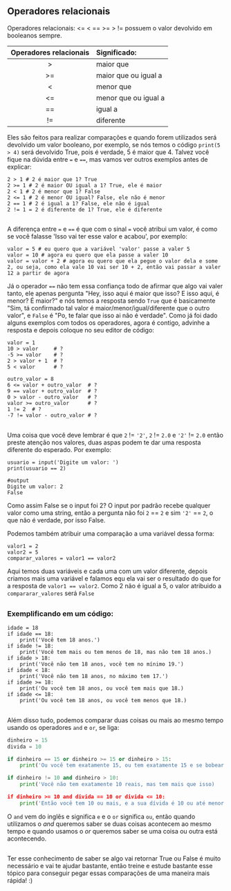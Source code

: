 ## Operadores relacionais

Operadores relacionais: <= < == >= > != possuem o valor devolvido em booleanos sempre.

| Operadores relacionais |      Significado:     |
|:----------------------:|:--------------------- |
| >                      | maior que             |
| >=                     | maior que ou igual a  |
| <                      | menor que             |
| <=                     | menor que ou igual a  |
| ==                     | igual a               |
| !=                     | diferente             |

Eles são feitos para realizar comparações e quando forem utilizados será devolvido um valor booleano, por exemplo, se nós temos o código `print(5 > 4)` será devolvido True, pois é verdade, 5 é maior que 4. Talvez você fique na dúvida entre `=` e `==`, mas vamos ver outros exemplos antes de explicar: 

```
2 > 1 # 2 é maior que 1? True
2 >= 1 # 2 é maior OU igual a 1? True, ele é maior
2 < 1 # 2 é menor que 1? False 
2 <= 1 # 2 é menor OU igual? False, ele não é menor
2 == 1 # 2 é igual a 1? False, ele não é igual  
2 != 1 = 2 é diferente de 1? True, ele é diferente 
```

## 

A diferença entre `=` e `==` é que com o sinal `=` você atribui um valor, é como se você falasse 'Isso vai  ter esse valor e acabou', por exemplo:

```
valor = 5 # eu quero que a variável 'valor' passe a valer 5
valor = 10 # agora eu quero que ela passe a valer 10 
valor = valor + 2 # agora eu quero que ela pegue o valor dela e some 2, ou seja, como ela vale 10 vai ser 10 + 2, então vai passar a valer 12 a partir de agora 
```
Já o operador `==` não tem essa confiança todo de afirmar que algo vai valer tanto, ele apenas pergunta "Hey, isso aqui é maior que isso? E isso aqui, é menor? É maior?" e nós temos a resposta sendo `True` que é basicamente "Sim, tá confirmado tal valor é maior/menor/igual/diferente que o outro valor", e `False` é "Po, te falar que isso ai não é verdade". 
Como já foi dado alguns exemplos com todos os operadores, agora é contigo, advinhe a resposta e depois coloque no seu editor de código: 

```
valor = 1 
10 > valor     # ?
-5 >= valor    # ?
2 > valor + 1  # ?  
5 < valor	   # ?

outro_valor = 8
6 <= valor + outro_valor  # ?
9 == valor + outro_valor  # ?
0 > valor - outro_valor   # ?
valor >= outro_valor      # ?
1 != 2  # ?
-7 != valor - outro_valor # ?
```
## 

Uma coisa que você deve lembrar é que `2` != `'2'`, `2` != `2.0` e `'2'` != `2.0`  então preste atenção nos valores, duas aspas podem te dar uma resposta diferente do esperado. Por exemplo: 

```
usuario = input('Digite um valor: ')
print(usuario == 2)

#output
Digite um valor: 2
False
``` 
Como assim False se o input foi 2? O input por padrão recebe qualquer valor como uma string, então a pergunta não foi `2` == `2` e sim `'2'` == `2`, o que não é verdade, por isso False. 

 Podemos também atribuir uma comparação a uma variável dessa forma: 

```
valor1 = 2
valor2 = 5
comparar_valores = valor1 == valor2  
```
Aqui temos duas variáveis e cada uma com um valor diferente, depois criamos mais uma variável e falamos equ ela vai ser o resultado do que for a resposta de `valor1 == valor2`. Como 2 não é igual a 5, o valor atribuido a `compararar_valores` será `False`

##

### Exemplificando em um código: 

```
idade = 18 
if idade == 18:
	print('Você tem 18 anos.')
if idade != 18: 
	print('Você tem mais ou tem menos de 18, mas não tem 18 anos.)
if idade > 18: 
	print('Você não tem 18 anos, você tem no mínimo 19.')
if idade < 18:
	print('Você não tem 18 anos, no máximo tem 17.')
if idade >= 18: 
	print('Ou você tem 18 anos, ou você tem mais que 18.)
if idade <= 18: 
	print('Ou você tem 18 anos, ou você tem menos que 18.)
```

## 

Além disso tudo, podemos comparar duas coisas ou mais ao mesmo tempo usando os operadores `and` e `or`, se liga:

```py
dinheiro = 15 
divida = 10

if dinheiro == 15 or dinheiro >= 15 or dinheiro > 15:
	print('Ou você tem exatamente 15, ou tem exatamente 15 e se bobear tem mais, ou tem 16 pra cima.' )

if dinheiro != 10 and dinheiro > 10:
	print('Você não tem exatamente 10 reais, mas tem mais que isso)

if dinheiro >= 10 and divida == 10 or divida <= 10:  
	print('Então você tem 10 ou mais, e a sua dívida é 10 ou até menor que isso, pode ir pagar!)

```

O `and` vem do inglês e significa `e` e o `or` significa `ou`, então quando utilizamos o *and* queremos saber se duas coisas acontecem ao mesmo tempo e quando usamos o *or* queremos saber se uma coisa ou outra está acontecendo. 

##

Ter esse conhecimento de saber se algo vai retornar True ou False é muito necessário e vai te ajudar bastante, então treine e estude bastante esse tópico para conseguir pegar essas comparações de uma maneira mais rápida! :)


